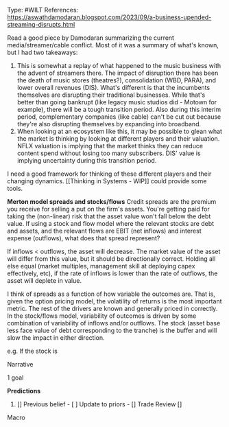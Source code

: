 Type: #WILT 
References: https://aswathdamodaran.blogspot.com/2023/09/a-business-upended-streaming-disrupts.html

Read a good piece by Damodaran summarizing the current media/streamer/cable conflict. Most of it was a summary of what's known, but I had two takeaways:
1) This is somewhat a replay of what happened to the music business with the advent of streamers there. The impact of disruption there has been the death of music stores (theatres?), consolidation (WBD, PARA), and lower overall revenues (DIS). What's different is that the incumbents themselves are disrupting their traditional businesses. While that's better than going bankrupt (like legacy music studios did - Motown for example), there will be a tough transition period. Also during this interim period, complementary companies (like cable) can't be cut out because they're also disrupting themselves by expanding into broadband.
2) When looking at an ecosystem like this, it may be possible to glean what the market is thinking by looking at different players and their valuation. NFLX valuation is implying that the market thinks they can reduce content spend without losing too many subscribers. DIS' value is implying uncertainty during this transition period.

I need a good framework for thinking of these different players and their changing dynamics. [[Thinking in Systems - WIP]] could provide some tools. 

**Merton model spreads and stocks/flows**
Credit spreads are the premium you receive for selling a put on the firm's assets. You're getting paid for taking the (non-linear) risk that the asset value won't fall below the debt value. If using a stock and flow model where the relevant stocks are debt and assets, and the relevant flows are EBIT (net inflows) and interest expense (outflows), what does that spread represent?

If inflows < outflows, the asset will decrease. The market value of the asset will differ from this value, but it should be directionally correct. Holding all else equal (market multiples, management skill at deploying capex effectively, etc), if the rate of inflows is lower than the rate of outflows, the asset will deplete in value. 

I think of spreads as a function of how variable the outcomes are. That is, given the option pricing model, the volatility of returns is the most important metric. The rest of the drivers are known and generally priced in correctly. In the stock/flows model, variability of outcomes is driven by some combination of variability of inflows and/or outflows. The stock (asset base less face value of debt corresponding to the tranche) is the buffer and will slow the impact in either direction. 

e.g. If the stock is 


Narrative

1 goal


**Predictions**

1) []
Previous belief - 
[ ]
Update to priors - 
[]
Trade Review
[]





Macro
